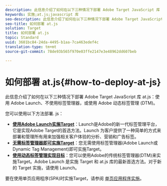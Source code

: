 ```yaml
---
description: 此信息介绍了如何在以下三种情况下部署 Adobe Target JavaScript 库 at.js：使用 Adobe Launch、不使用标签管理器，或使用 Adobe 动态标签管理 (DTM)。
keywords: 实施;at.js;javascript 库
seo-description: 此信息介绍了如何在以下三种情况下部署 Adobe Target JavaScript 库 at.js：使用 Adobe Launch、不使用标签管理器，或使用 Adobe 动态标签管理 (DTM)。
seo-title: 如何部署 at.js
solution: Target
title: 如何部署 at.js
topic: Standard
uuid: 3601bc84-24da-4495-b1aa-7ca463edef4c
translation-type: tm+mt
source-git-commit: 78de93b565f970e03ffe2147e3e48962dd607beb

---
```



# 如何部署 at.js{#how-to-deploy-at-js}

此信息介绍了如何在以下三种情况下部署 Adobe Target JavaScript 库 at.js：使用 Adobe Launch、不使用标签管理器，或使用 Adobe 动态标签管理 (DTM)。

您可以使用以下方法部署. js：

* **[使用Adobe Launch实施Target](/help/c-implementing-target/c-implementing-target-for-client-side-web/how-to-deployatjs/cmp-implementing-target-using-adobe-launch.md)**：Launch是Adobe的新一代标签管理平台，它是实现Adobe Target的首选方法。Launch 为客户提供了一种简单的方式来部署和管理所有用来加强相关客户体验的分析、营销和广告标签。
* **[无需标签管理器即可实施Target](/help/c-implementing-target/c-implementing-target-for-client-side-web/how-to-deployatjs/implementing-target-without-a-tag-manager.md)**：您无需使用标签管理器(Adobe Launch或Dynamic Tag Management)即可实施Target。
* **[使用动态标签管理实现目标](/help/c-implementing-target/c-implementing-target-for-client-side-web/how-to-deployatjs/implementing-target-using-dynamic-tag-management.md)**：您可以使用Adobe的传统标签管理器(DTM)来实施Target。Adobe Launch 是实施 Target 和 at.js 库的最新首选方法。对于新的 Target 实施，请使用 Launch。

要在使用单页应用程序(SPA)时实施Target，请参阅 [单页应用程序实施](/help/c-implementing-target/c-implementing-target-for-client-side-web/how-to-deployatjs/target-atjs-single-page-application.md)。